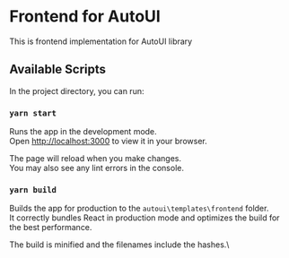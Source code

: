 # Frontend for AutoUI 

This is frontend implementation for AutoUI library

## Available Scripts

In the project directory, you can run:

### `yarn start`

Runs the app in the development mode.\
Open [http://localhost:3000](http://localhost:3000) to view it in your browser.

The page will reload when you make changes.\
You may also see any lint errors in the console.


### `yarn build`

Builds the app for production to the `autoui\templates\frontend` folder.\
It correctly bundles React in production mode and optimizes the build for the best performance.

The build is minified and the filenames include the hashes.\

